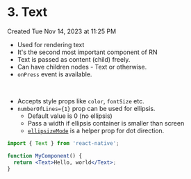 # 3. Text
Created Tue Nov 14, 2023 at 11:25 PM

- Used for rendering text
- It's the second most important component of RN
- Text is passed as content (child) freely.
- Can have children nodes - Text or otherwise.
- `onPress` event is available.

&nbsp;

- Accepts style props like `color`, `fontSize` etc.
- `numberOfLines={1}` prop can be used for ellipsis. 
	- Default value is 0 (no ellipsis)
	- Pass a width if ellipsis container is smaller than screen
	- [`ellipsizeMode`](https://reactnative.dev/docs/text#ellipsizemode) is a helper prop for dot direction.

```jsx
import { Text } from 'react-native';

function MyComponent() {
  return <Text>Hello, world</Text>;
}
```